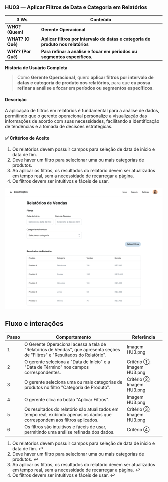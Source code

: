 ### HU03 — Aplicar Filtros de Data e Categoria em Relatórios

| **3 Ws** | **Conteúdo** |
|----------|--------------|
| **WHO? (Quem)** | **Gerente Operacional** |
| **WHAT? (O Quê)** | **Aplicar filtros por intervalo de datas e categoria de produto nos relatórios** |
| **WHY? (Por Quê)** | **Para refinar a análise e focar em períodos ou segmentos específicos.** |

**História de Usuário Completa**
> Como **Gerente Operacional**, quero **aplicar filtros por intervalo de datas e categoria de produto nos relatórios**, para que **eu possa refinar a análise e focar em períodos ou segmentos específicos**.

#### Descrição
A aplicação de filtros em relatórios é fundamental para a análise de dados, permitindo que o gerente operacional personalize a visualização das informações de acordo com suas necessidades, facilitando a identificação de tendências e a tomada de decisões estratégicas.

#### ✅ Critérios de Aceite
1.  Os relatórios devem possuir campos para seleção de data de início e data de fim.
2.  Deve haver um filtro para selecionar uma ou mais categorias de produtos.
3.  Ao aplicar os filtros, os resultados do relatório devem ser atualizados em tempo real, sem a necessidade de recarregar a página.
4.  Os filtros devem ser intuitivos e fáceis de usar.

![Mockup HU01](./HU3.png)

## Fluxo e interações

| Passo | Comportamento | Referência |
|---|---|---|
| 1 | O Gerente Operacional acessa a tela de "Relatórios de Vendas", que apresenta seções de "Filtros" e "Resultados do Relatório". | Imagem HU3.png |
| 2 | O gerente seleciona a "Data de Início" e a "Data de Término" nos campos correspondentes. | Critério ①, Imagem HU3.png |
| 3 | O gerente seleciona uma ou mais categorias de produtos no filtro "Categoria de Produto". | Critério ②, Imagem HU3.png |
| 4 | O gerente clica no botão "Aplicar Filtros". | Imagem HU3.png |
| 5 | Os resultados do relatório são atualizados em tempo real, exibindo apenas os dados que correspondem aos filtros aplicados. | Critério ③, Imagem HU3.png |
| 6 | Os filtros são intuitivos e fáceis de usar, permitindo uma análise refinada dos dados. | Critério ④ |

1. Os relatórios devem possuir campos para seleção de data de início e data de fim. ↩
2. Deve haver um filtro para selecionar uma ou mais categorias de produtos. ↩
3. Ao aplicar os filtros, os resultados do relatório devem ser atualizados em tempo real, sem a necessidade de recarregar a página. ↩
4. Os filtros devem ser intuitivos e fáceis de usar. ↩
